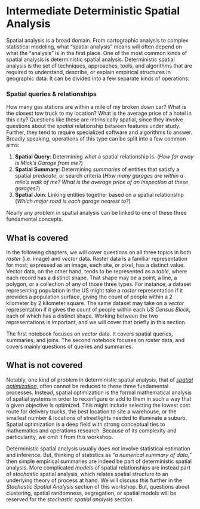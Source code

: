 Intermediate Deterministic Spatial Analysis
=======================================

Spatial analysis is a broad domain. From cartographic analysis to complex statistical modeling, what “spatial analysis” means will often depend on what the “analysis” is in the first place. One of the most common kinds of spatial analysis is deterministic spatial analysis. Deterministic spatial analysis is the set of techniques, approaches, tools, and algorithms that are required to understand, describe, or explain empirical structures in geographic data. It can be divided into a few separate kinds of operations:

### Spatial queries & relationships

How many gas stations are within a mile of my broken down car? What is the closest tow truck to my location? What is the average price of a hotel in this city? Questions like these are intrinsically spatial, since they involve questions about the *spatial* relationship between features under study. Further, they tend to require specialized software and algorithms to answer. Broadly speaking, operations of this type can be split into a few common aims:

1. **Spatial Query**: Determining *what* a spatial relationship is. (*How far away is Mick’s Garage from me?*)
2. **Spatial Summary**: Determining *summaries* of entities that satisfy a spatial *predicate*, or search criteria (*How many garages are within a mile’s walk of me? What is the average price of an inspection at these garages?*)
3. **Spatial Join**: Linking entities together based on a spatial relationship (*Which major road is each garage nearest to?*)

Nearly any problem in spatial analysis can be linked to one of these three fundamental concepts. 

## What is covered

In the following chapters, we will cover questions on all three topics in both *raster* (i.e. image) and *vector* data. Raster data is a familiar representation for most; expressed as an image, each site, or pixel, has a distinct value. Vector data, on the other hand, tends to be represented as a *table*, where each record has a distinct shape. That shape may be a point, a line, a polygon, or a collection of any of those three types. For instance, a dataset representing population in the US might take a *raster* representation if it provides a population surface, giving the count of people within a 2 kilometer by 2 kilometer square. The same dataset may take on a *vector* representation if it gives the count of people within each *US Census Block*, each of which has a distinct shape. Working between the two representations is important, and we will cover that briefly in this section. 

The first notebook focuses on *vector* data. It covers spatial queries, summaries, and joins. The second notebook focuses on *raster* data, and covers mainly questions of queries and summaries. 

## What is not covered

Notably, one kind of problem in deterministic spatial analysis, that of [*spatial optimization*](<https://www.tandfonline.com/doi/full/10.1080/00045608.2012.685044>), often cannot be reduced to these three fundamental processes. Instead, spatial optimization is the formal mathematical analysis of spatial systems in order to reconfigure or add to them in such a way that a given objective is optimized. This might include selecting the lowest cost route for delivery trucks, the best location to site a warehouse, or the smallest number & locations of streetlights needed to illuminate a suburb. Spatial optimization is a deep field with strong conceptual ties to mathematics and operations research. Because of its complexity and particularity, we omit it from this workshop. 

Deterministic spatial analysis usually does *not* involve statistical estimation and inference.  But, thinking of statistics as *“a numerical summary of data,”* then simple empirical summaries are indeed be part of deterministic spatial analysis. More complicated *models* of spatial relationships are instead part of *stochastic* spatial analysis, which relates spatial structure to an underlying theory of process at hand. We will discuss this further in the *Stochastic Spatial Analysis* section of this workshop. But, questions about clustering, spatial randomness, segregation, or spatial models will be reserved for the *stochastic spatial analysis* section.